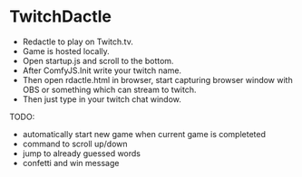 # TwitchDactle

- Redactle to play on Twitch.tv.
- Game is hosted locally.
- Open startup.js and scroll to the bottom.
- After ComfyJS.Init write your twitch name.
- Then open rdactle.html in browser, start capturing browser window with OBS or something which can stream to twitch.
- Then just type in your twitch chat window.

TODO:

- automatically start new game when current game is completeted
- command to scroll up/down
- jump to already guessed words
- confetti and win message
